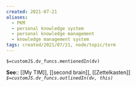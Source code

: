 ```yaml
---
created: 2021-07-21
aliases:
  - PKM
  - personal knowledge system
  - personal knowledge management
  - knowledge management system
tags: created/2021/07/21, node/topic/term
---
```

`$=customJS.dv_funcs.mentionedIn(dv)`



**See**:: [[My TIM]], [[second brain]], [[Zettelkasten]]
*`$=customJS.dv_funcs.outlinedIn(dv, this)`*
